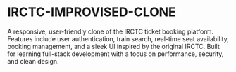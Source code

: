 # IRCTC-IMPROVISED-CLONE
A responsive, user-friendly clone of the IRCTC ticket booking platform. Features include user authentication, train search, real-time seat availability, booking management, and a sleek UI inspired by the original IRCTC. Built for learning full-stack development with a focus on performance, security, and clean design.
